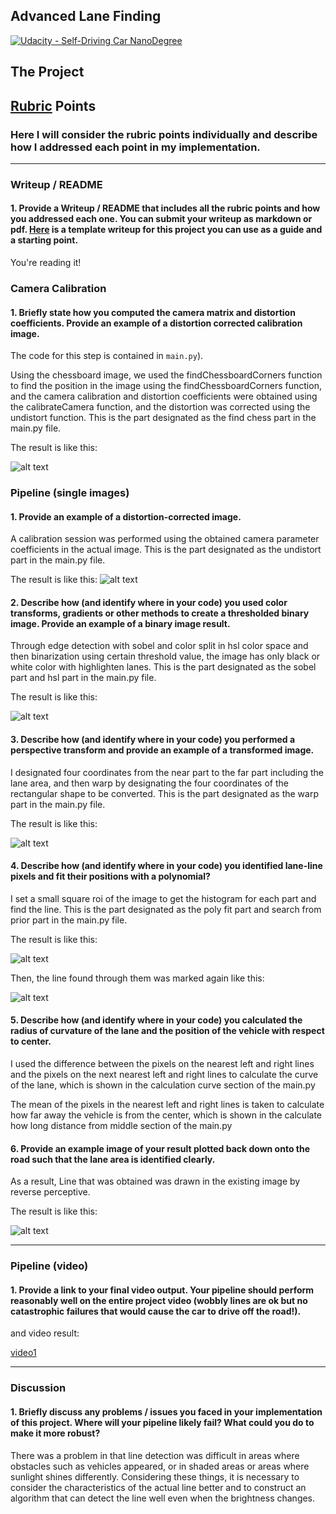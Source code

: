 ## Advanced Lane Finding
[![Udacity - Self-Driving Car NanoDegree](https://s3.amazonaws.com/udacity-sdc/github/shield-carnd.svg)](http://www.udacity.com/drive)

The Project
---

[//]: # (Image References)

[image1]: ./output_images/chess_undistort.jpg "Undistorted"
[image2]: ./output_images/road_undistort.jpg "Road Transformed"
[image3]: ./output_images/road_final_binary.jpg "Binary Example"
[image4]: ./output_images/road_warp.jpg "Warp Example"
[image5]: ./output_images/road_poly.jpg "Fit Visual"
[image6]: ./output_images/road_lane.jpg "Fit Visual"
[image7]: ./output_images/final_lane_result.jpg "Output"
[video1]: .project_video.mp4 "Video"

## [Rubric](https://review.udacity.com/#!/rubrics/571/view) Points

### Here I will consider the rubric points individually and describe how I addressed each point in my implementation.  

---

### Writeup / README

#### 1. Provide a Writeup / README that includes all the rubric points and how you addressed each one.  You can submit your writeup as markdown or pdf.  [Here](https://github.com/udacity/CarND-Advanced-Lane-Lines/blob/master/writeup_template.md) is a template writeup for this project you can use as a guide and a starting point.  

You're reading it!

### Camera Calibration

#### 1. Briefly state how you computed the camera matrix and distortion coefficients. Provide an example of a distortion corrected calibration image.

The code for this step is contained in `main.py`).

Using the chessboard image, we used the findChessboardCorners function to find the position in the image using the findChessboardCorners function, and the camera calibration and distortion coefficients were obtained using the calibrateCamera function, and the distortion was corrected using the undistort function. 
This is the part designated as the find chess part in the main.py file.

The result is like this:

![alt text][image1]

### Pipeline (single images)

#### 1. Provide an example of a distortion-corrected image.

A calibration session was performed using the obtained camera parameter coefficients in the actual image.
This is the part designated as the undistort part in the main.py file.

The result is like this:
![alt text][image2]

#### 2. Describe how (and identify where in your code) you used color transforms, gradients or other methods to create a thresholded binary image.  Provide an example of a binary image result.

Through edge detection with sobel and color split in hsl color space and then binarization using certain threshold value, the image has only black or white color with highlighten lanes.
This is the part designated as the sobel part and hsl part in the main.py file.

The result is like this:

![alt text][image3]

#### 3. Describe how (and identify where in your code) you performed a perspective transform and provide an example of a transformed image.

I designated four coordinates from the near part to the far part including the lane area, and then warp by designating the four coordinates of the rectangular shape to be converted.
This is the part designated as the warp part in the main.py file.

The result is like this:

![alt text][image4]

#### 4. Describe how (and identify where in your code) you identified lane-line pixels and fit their positions with a polynomial?

I set a small square roi of the image to get the histogram for each part and find the line.
This is the part designated as the poly fit part and search from prior part in the main.py file.

The result is like this:

![alt text][image5]

Then, the line found through them was marked again like this:

![alt text][image6]

#### 5. Describe how (and identify where in your code) you calculated the radius of curvature of the lane and the position of the vehicle with respect to center.

I used the difference between the pixels on the nearest left and right lines and the pixels on the next nearest left and right lines to calculate the curve of the lane, which is shown in the calculation curve section of the main.py

The mean of the pixels in the nearest left and right lines is taken to calculate how far away the vehicle is from the center, which is shown in the calculate how long distance from middle section of the main.py

#### 6. Provide an example image of your result plotted back down onto the road such that the lane area is identified clearly.

As a result, Line that was obtained was drawn in the existing image by reverse perceptive.

The result is like this:

![alt text][image7]

---

### Pipeline (video)

#### 1. Provide a link to your final video output.  Your pipeline should perform reasonably well on the entire project video (wobbly lines are ok but no catastrophic failures that would cause the car to drive off the road!).
and video result:

[video1]

---

### Discussion

#### 1. Briefly discuss any problems / issues you faced in your implementation of this project.  Where will your pipeline likely fail?  What could you do to make it more robust?

There was a problem in that line detection was difficult in areas where obstacles such as vehicles appeared, or in shaded areas or areas where sunlight shines differently.
Considering these things, it is necessary to consider the characteristics of the actual line better and to construct an algorithm that can detect the line well even when the brightness changes.

